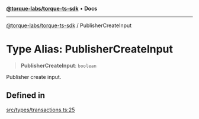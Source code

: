 [**@torque-labs/torque-ts-sdk**](../README.md) • **Docs**

***

[@torque-labs/torque-ts-sdk](../globals.md) / PublisherCreateInput

# Type Alias: PublisherCreateInput

> **PublisherCreateInput**: `boolean`

Publisher create input.

## Defined in

[src/types/transactions.ts:25](https://github.com/torque-labs/torque-ts-sdk/blob/e34efdf278512e8a58bacdba966e9cd90b1db20a/src/types/transactions.ts#L25)
